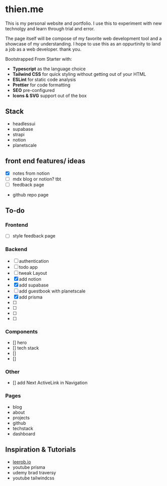 # thien.me
This is my personal website and portfolio. I use this to experiment with new technolgy and learn through trial and error. 

The page itself will be compose of my favorite web development tool and a showcase of my understanding. I hope to use this as an oppurtinity to land a job as a web developer. thank you. 

Bootstrapped From Starter with:
- __Typescript__ as the language choice
- __Tailwind CSS__ for quick styling without getting out of your HTML
- __ESLint__ for static code analysis
- __Prettier__ for code formatting
- __SEO__ pre-configured
- __Icons & SVG__ support out of the box


## Stack
- headlessui
- supabase
- strapi
- notion
- planetscale

## front end features/ ideas
- [x] notes from notion
- [ ] mdx blog or notion? tbt
- [ ] feedback page
- github repo page

## To-do

### Frontend
- [ ] style feedback page

### Backend
- [ ] authentication
- [ ] todo app
- [ ] tweak Layout
- [x] add notion
- [x] add supabase
- [ ] add guestbook with planetscale
- [x] add prisma
- [ ] 
- [ ] 
- [ ] 
- [ ] 

### Components
- [] hero
- [] tech stack
- []
- []

### Other
- [] add Next ActiveLink in Navigation

### Pages
- blog
- about
- projects
- github
- techstack
- dashboard

## Inspiration & Tutorials
- [leerob.io](https://leerob.io)
- youtube prisma
- udemy brad traversy
- youtube tailwindcss
